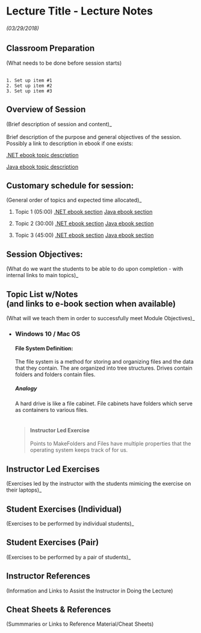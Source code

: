 <link rel="stylesheet" type="text/css" media="all" href="./styles/style.css" />

# Lecture Title - Lecture Notes 
###### (03/29/2018)

## **Classroom Preparation**  
<div class='purpose'> (What needs to be done before session starts)</div><br/>

    1. Set up item #1
    2. Set up item #2
    3. Set up item #3  

## **Overview of Session** 
<div class='purpose'>(Brief description of session and content)_</div><br/>
Brief description of the purpose and general objectives of the session. Possibly a link to description in ebook if one exists:

[.NET ebook topic description](http://book.techelevator.com/.net/introduction-to-tools/1_intro.html)

[Java ebook topic description](http://book.techelevator.com/java/introduction-to-tools/1_intro.html) 


## **Customary schedule for session:** 
<div class='purpose'> (General order of topics and expected time allocated)_</div>

1. Topic 1 (05:00) [.NET ebook section](http://book.techelevator.com/.net/introduction-to-tools/1_intro.html) [Java ebook section](http://book.techelevator.com/java/introduction-to-tools/1_intro.html)

2. Topic 2 (30:00) [.NET ebook section](http://book.techelevator.com/,net/introduction-to-tools/1_intro.html) [Java ebook section](http://book.techelevator.com/java/introduction-to-tools/shell-and-file-system/1_intro.html)


2. Topic 3 (45:00) [.NET ebook section](http://book.techelevator.com/.net/introduction-to-tools/version-control/1_intro.html) [Java ebook section](http://book.techelevator.com/.net/introduction-to-tools/version-control/1_intro.html)


## **Session Objectives:** 
<div class='purpose'>(What do we want the students to be able to do upon completion - with internal links to main topics)_</div>


## **Topic List w/Notes** <div class=topicNote>(and <span class='link'>links</span> to e-book section when available)</div>
<div class='purpose'>(What will we teach them in order to successfully meet Module Objectives)_</div>

<a id="WinMacTopics"></a>
- ###  Windows 10 / Mac OS 

    <!-- File System -->
    <div class="definition note"><h4>File System Definition:</h4> The <span>file system</span> is a method for storing and organizing files and the data that they contain. The are organized into tree structures. Drives contain folders and folders contain files.</div>

    <!-- Analogy -->
    <div class="analogy note"><h5>Analogy</h5>A hard drive is like a file cabinet. File cabinets have folders which serve as containers to various files.</div><br/>
    
    > <h4>Instructor Led Exercise</h4
    > Walk the student through navigating the file system by opening **Explorer** or **Finder**
    > 
    > <h5>Points to Make</h5>Folders and Files have multiple properties that the operating system keeps track of for us.

## Instructor Led Exercises
<div class='purpose'>(Exercises led by the instructor with the students mimicing the exercise on their laptops)_</div>

## Student Exercises (Individual)
<div class='purpose'>(Exercises to be performed by individual students)_</div>

## Student Exercises (Pair)
<div class='purpose'>(Exercises to be performed by a pair of students)_</div>


## Instructor References
<div class='purpose'>(Information and Links to Assist the Instructor in Doing the Lecture)</div>


## Cheat Sheets & References
<div class='purpose'>(Summmaries or Links to Reference Material/Cheat Sheets)</div>
